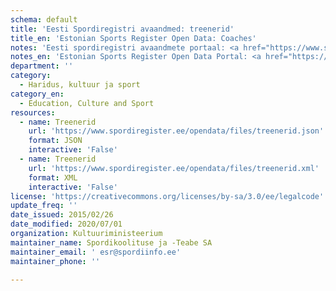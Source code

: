 ```yaml
---
schema: default
title: 'Eesti Spordiregistri avaandmed: treenerid'
title_en: 'Estonian Sports Register Open Data: Coaches'
notes: 'Eesti spordiregistri avaandmete portaal: <a href="https://www.spordiregister.ee/opendata/">https://www.spordiregister.ee/opendata/</a>.'
notes_en: 'Estonian Sports Register Open Data Portal: <a href="https://www.spordiregister.ee/opendata/">https://www.spordiregister.ee/opendata/</a>.'
department: ''
category:
  - Haridus, kultuur ja sport
category_en:
  - Education, Culture and Sport
resources:
  - name: Treenerid
    url: 'https://www.spordiregister.ee/opendata/files/treenerid.json'
    format: JSON
    interactive: 'False'
  - name: Treenerid
    url: 'https://www.spordiregister.ee/opendata/files/treenerid.xml'
    format: XML
    interactive: 'False'
license: 'https://creativecommons.org/licenses/by-sa/3.0/ee/legalcode'
update_freq: ''
date_issued: 2015/02/26
date_modified: 2020/07/01
organization: Kultuuriministeerium
maintainer_name: Spordikoolituse ja -Teabe SA
maintainer_email: ' esr@spordiinfo.ee'
maintainer_phone: ''

---
```

